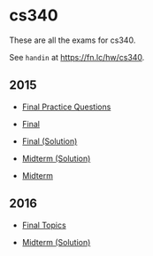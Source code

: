# cs340

These are all the exams for cs340.

See `handin` at https://fn.lc/hw/cs340.



## 2015


* [Final Practice Questions](/static/exams/cs340/2015/340-2015-final-practice.pdf)

* [Final](/static/exams/cs340/2015/340-2015-F.pdf)

* [Final (Solution)](/static/exams/cs340/2015/340-2015-Fsol.pdf)

* [Midterm (Solution)](/static/exams/cs340/2015/340-2015-MTsol.pdf)

* [Midterm](/static/exams/cs340/2015/340-2015-MT.pdf)



## 2016


* [Final Topics](/static/exams/cs340/2016/340-2016-final-topics.pdf)

* [Midterm (Solution)](/static/exams/cs340/2016/340-2016-MTsol.pdf)


